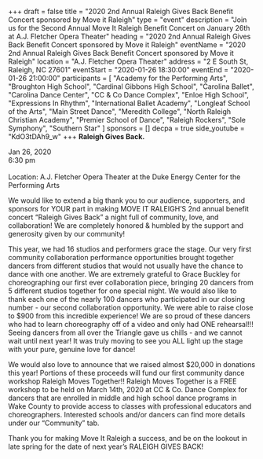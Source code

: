+++
draft = false
title = "2020 2nd Annual Raleigh Gives Back Benefit Concert sponsored by Move it Raleigh"
type = "event"
description = "Join us for the Second Annual Move It Raleigh Benefit Concert on January 26th at A.J. Fletcher Opera Theater"
heading = "2020 2nd Annual Raleigh Gives Back Benefit Concert sponsored by Move it Raleigh"
eventName = "2020 2nd Annual Raleigh Gives Back Benefit Concert sponsored by Move it Raleigh"
location = "A.J. Fletcher Opera Theater"
address = "2 E South St, Raleigh, NC 27601"
eventStart = "2020-01-26 18:30:00"
eventEnd = "2020-01-26 21:00:00"
participants = [
  "Academy for the Performing Arts",
  "Broughton High School",
  "Cardinal Gibbons High School",
  "Carolina Ballet",
  "Carolina Dance Center",
  "CC & Co Dance Complex",
  "Enloe High School",
  "Expressions In Rhythm",
  "International Ballet Academy",
  "Longleaf School of the Arts",
  "Main Street Dance",
  "Meredith College",
  "North Raleigh Christian Academy",
  "Premier School of Dance",
  "Raleigh Rockers",
  "Sole Symphony",
  "Southern Star"
  ]
sponsors = []
decpa = true
side_youtube = "KdO3tDAh9_w"
+++
**Raleigh Gives Back.**

Jan 26, 2020 \
6:30 pm \
\
Location: A.J. Fletcher Opera Theater at the Duke Energy Center for the Performing Arts

We would like to extend a big thank you to our audience, supporters, and sponsors for YOUR part in making MOVE IT RALEIGH’S 2nd annual benefit concert “Raleigh Gives Back” a night full of community, love, and collaboration! We are completely honored & humbled by the support and generosity given by our community! 

This year, we had 16 studios and performers grace the stage. Our very first community collaboration performance opportunities brought together dancers from different studios that would not usually have the chance to dance with one another. We are extremely grateful to Grace Buckley for choreographing our first ever collaboration piece, bringing 20 dancers from 5 different studios together for one special night. We would also like to thank each one of the nearly 100 dancers who participated in our closing number - our second collaboration opportunity. We were able to raise close to $900 from this incredible experience! We are so proud of these dancers who had to learn choreography off of a video and only had ONE rehearsal!!! Seeing dancers from all over the Triangle gave us chills - and we cannot wait until next year! It was truly moving to see you ALL light up the stage with your pure, genuine love for dance!

We would also love to announce that we raised almost $20,000 in donations this year! Portions of these proceeds will fund our first community dance workshop Raleigh Moves Together!! Raleigh Moves Together is a FREE workshop to be held on March 14th, 2020 at CC & Co. Dance Complex for dancers that are enrolled in middle and high school dance programs in Wake County to provide access to classes with professional educators and choreographers. Interested schools and/or dancers can find more details under our “Community” tab.

Thank you for making Move It Raleigh a success, and be on the lookout in late spring for the date of next year’s RALEIGH GIVES BACK!
